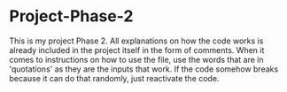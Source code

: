 # Project-Phase-2
This is my project Phase 2. All explanations on how the code works is already included in the project itself in the form of comments. When it comes to instructions on how to use
the file, use the words that are in 'quotations' as they are the inputs that work. If the code somehow breaks because it can do that randomly, just reactivate the code. 

